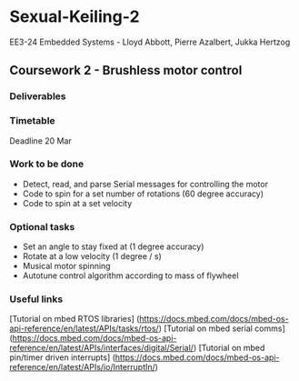 # Sexual-Keiling-2

EE3-24 Embedded Systems - Lloyd Abbott, Pierre Azalbert, Jukka Hertzog

## Coursework 2 - Brushless motor control

### Deliverables

### Timetable

Deadline 20 Mar

### Work to be done

- Detect, read, and parse Serial messages for controlling the motor
- Code to spin for a set number of rotations (60 degree accuracy)
- Code to spin at a set velocity

### Optional tasks

- Set an angle to stay fixed at (1 degree accuracy)
- Rotate at a low velocity (1 degree / s)
- Musical motor spinning
- Autotune control algorithm according to mass of flywheel

### Useful links
[Tutorial on mbed RTOS libraries] (https://docs.mbed.com/docs/mbed-os-api-reference/en/latest/APIs/tasks/rtos/)
[Tutorial on mbed serial comms] (https://docs.mbed.com/docs/mbed-os-api-reference/en/latest/APIs/interfaces/digital/Serial/)
[Tutorial on mbed pin/timer driven interrupts] (https://docs.mbed.com/docs/mbed-os-api-reference/en/latest/APIs/io/InterruptIn/)
